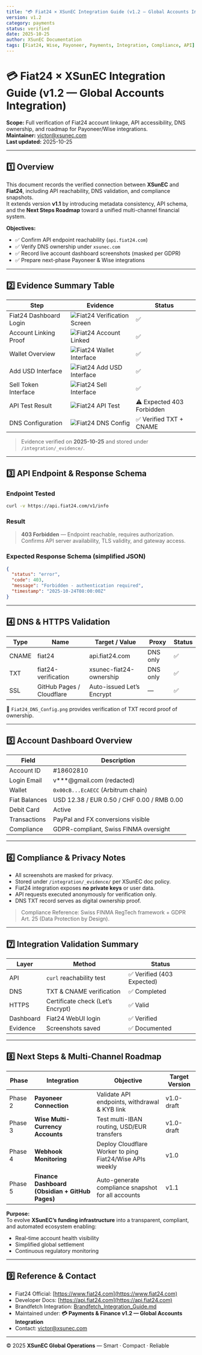 ```yaml
---
title: "💳 Fiat24 × XSunEC Integration Guide (v1.2 — Global Accounts Integration)"
version: v1.2
category: payments
status: verified
date: 2025-10-25
author: XSunEC Documentation
tags: [Fiat24, Wise, Payoneer, Payments, Integration, Compliance, API]
---
```


# 💳 Fiat24 × XSunEC Integration Guide (v1.2 — Global Accounts Integration)

**Scope:** Full verification of Fiat24 account linkage, API accessibility, DNS ownership, and roadmap for Payoneer/Wise integrations.  
**Maintainer:** [victor@xsunec.com](mailto:victor@xsunec.com)  
**Last updated:** 2025-10-25

---

## 1️⃣ Overview

This document records the verified connection between **XSunEC** and **Fiat24**, including API reachability, DNS validation, and compliance snapshots.  
It extends version **v1.1** by introducing metadata consistency, API schema, and the **Next Steps Roadmap** toward a unified multi-channel financial system.

**Objectives:**
- ✅ Confirm API endpoint reachability (`api.fiat24.com`)
- ✅ Verify DNS ownership under `xsunec.com`
- ✅ Record live account dashboard screenshots (masked per GDPR)
- ✅ Prepare next-phase Payoneer & Wise integrations

---

## 2️⃣ Evidence Summary Table

| Step                   | Evidence                                                                                                                                          | Status                    |
| ---------------------- | ------------------------------------------------------------------------------------------------------------------------------------------------- | ------------------------- |
| Fiat24 Dashboard Login | ![Fiat24 Verification Screen](https://raw.githubusercontent.com/VictorXSun/XSunEC-Docs/main/integration/_evidence/Fiat24_Verification_Screen.png) | ✅                         |
| Account Linking Proof  | ![Fiat24 Account Linked](https://raw.githubusercontent.com/VictorXSun/XSunEC-Docs/main/integration/_evidence/Fiat24_Account_Linked.png)           | ✅                         |
| Wallet Overview        | ![Fiat24 Wallet Interface](https://raw.githubusercontent.com/VictorXSun/XSunEC-Docs/main/integration/_evidence/Fiat24_Wallet_Interface.png)       | ✅                         |
| Add USD Interface      | ![Fiat24 Add USD Interface](https://raw.githubusercontent.com/VictorXSun/XSunEC-Docs/main/integration/_evidence/Fiat24_AddUSD_Interface.png)      | ✅                         |
| Sell Token Interface   | ![Fiat24 Sell Interface](https://raw.githubusercontent.com/VictorXSun/XSunEC-Docs/main/integration/_evidence/Fiat24_Sell_Interface.png)           | ✅                         |
| API Test Result        | ![Fiat24 API Test](https://raw.githubusercontent.com/VictorXSun/XSunEC-Docs/main/integration/_evidence/Fiat24_API_Test.png)                       | ⚠️ Expected 403 Forbidden |
| DNS Configuration      | ![Fiat24 DNS Config](https://raw.githubusercontent.com/VictorXSun/XSunEC-Docs/main/integration/_evidence/Fiat24_DNS_Config.png)                   | ✅ Verified TXT + CNAME    |

> Evidence verified on **2025-10-25** and stored under `/integration/_evidence/`.

---

## 3️⃣ API Endpoint & Response Schema

### Endpoint Tested
```bash
curl -v https://api.fiat24.com/v1/info
```

### Result
> **403 Forbidden** — Endpoint reachable, requires authorization.  
> Confirms API server availability, TLS validity, and gateway access.

### Expected Response Schema (simplified JSON)
```json
{
  "status": "error",
  "code": 403,
  "message": "Forbidden - authentication required",
  "timestamp": "2025-10-24T08:00:00Z"
}
```

---

## 4️⃣ DNS & HTTPS Validation

| Type | Name | Target / Value | Proxy | Status |
|------|------|----------------|--------|--------|
| CNAME | fiat24 | api.fiat24.com | DNS only | ✅ |
| TXT | fiat24-verification | xsunec-fiat24-ownership | DNS only | ✅ |
| SSL | GitHub Pages / Cloudflare | Auto-issued Let’s Encrypt | — | ✅ |

📸 `Fiat24_DNS_Config.png` provides verification of TXT record proof of ownership.

---

## 5️⃣ Account Dashboard Overview

| Field | Description |
|-------|-------------|
| Account ID | #18602810 |
| Login Email | v***@gmail.com (redacted) |
| Wallet | `0x00cB...EcAECC` (Arbitrum chain) |
| Fiat Balances | USD 12.38 / EUR 0.50 / CHF 0.00 / RMB 0.00 |
| Debit Card | Active |
| Transactions | PayPal and FX conversions visible |
| Compliance | GDPR-compliant, Swiss FINMA oversight |

---

## 6️⃣ Compliance & Privacy Notes

- All screenshots are masked for privacy.  
- Stored under `/integration/_evidence/` per XSunEC doc policy.  
- Fiat24 integration exposes **no private keys** or user data.  
- API requests executed anonymously for verification only.  
- DNS TXT record serves as digital ownership proof.  

> Compliance Reference: Swiss FINMA RegTech framework + GDPR Art. 25 (Data Protection by Design).

---

## 7️⃣ Integration Validation Summary

| Layer | Method | Status |
|-------|---------|--------|
| API | `curl` reachability test | ✅ Verified (403 Expected) |
| DNS | TXT & CNAME verification | ✅ Completed |
| HTTPS | Certificate check (Let’s Encrypt) | ✅ Valid |
| Dashboard | Fiat24 WebUI login | ✅ Verified |
| Evidence | Screenshots saved | ✅ Documented |

---

## 8️⃣ Next Steps & Multi-Channel Roadmap

| Phase | Integration | Objective | Target Version |
|-------|--------------|------------|----------------|
| Phase 2 | **Payoneer Connection** | Validate API endpoints, withdrawal & KYB link | v1.0-draft |
| Phase 3 | **Wise Multi-Currency Accounts** | Test multi-IBAN routing, USD/EUR transfers | v1.0-draft |
| Phase 4 | **Webhook Monitoring** | Deploy Cloudflare Worker to ping Fiat24/Wise APIs weekly | v1.0 |
| Phase 5 | **Finance Dashboard (Obsidian + GitHub Pages)** | Auto-generate compliance snapshot for all accounts | v1.1 |

**Purpose:**  
To evolve **XSunEC’s funding infrastructure** into a transparent, compliant, and automated ecosystem enabling:  
- Real-time account health visibility  
- Simplified global settlement  
- Continuous regulatory monitoring

---

## 9️⃣ Reference & Contact

- Fiat24 Official: [https://www.fiat24.com](https://www.fiat24.com)  
- Developer Docs: [https://api.fiat24.com](https://api.fiat24.com)  
- Brandfetch Integration: [Brandfetch_Integration_Guide.md](./Brandfetch_Integration_Guide.md)  
- Maintained under: **💳 Payments & Finance v1.2 — Global Accounts Integration**  
- Contact: [victor@xsunec.com](mailto:victor@xsunec.com)

---

© 2025 **XSunEC Global Operations** — Smart · Compact · Reliable
